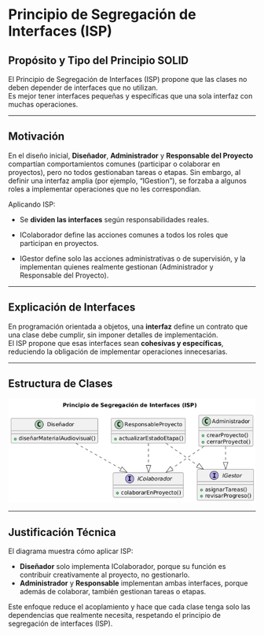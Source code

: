 # Principio de Segregación de Interfaces (ISP)

## Propósito y Tipo del Principio SOLID

El Principio de Segregación de Interfaces (ISP) propone que las clases no deben depender de interfaces que no utilizan.  
Es mejor tener interfaces pequeñas y específicas que una sola interfaz con muchas operaciones.

---

## Motivación

En el diseño inicial, **Diseñador**, **Administrador** y **Responsable del Proyecto** compartían comportamientos comunes (participar o colaborar en proyectos), pero no todos gestionaban tareas o etapas.
Sin embargo, al definir una interfaz amplia (por ejemplo, “IGestion”), se forzaba a algunos roles a implementar operaciones que no les correspondían.

Aplicando ISP:

- Se **dividen las interfaces** según responsabilidades reales.

- IColaborador define las acciones comunes a todos los roles que participan en proyectos.

- IGestor define solo las acciones administrativas o de supervisión, y la implementan quienes realmente gestionan (Administrador y Responsable del Proyecto).

---

## Explicación de Interfaces

En programación orientada a objetos, una **interfaz** define un contrato que una clase debe cumplir, sin imponer detalles de implementación.  
El ISP propone que esas interfaces sean **cohesivas y específicas**, reduciendo la obligación de implementar operaciones innecesarias.

---

## Estructura de Clases

![ISP](../../diagramas/01-diagrama-clases/01-solid-04-isp.png)

---

## Justificación Técnica

El diagrama muestra cómo aplicar ISP:

- **Diseñador** solo implementa IColaborador, porque su función es contribuir creativamente al proyecto, no gestionarlo.
- **Administrador** y **Responsable** implementan ambas interfaces, porque además de colaborar, también gestionan tareas o etapas.

Este enfoque reduce el acoplamiento y hace que cada clase tenga solo las dependencias que realmente necesita, respetando el principio de segregación de interfaces (ISP).
